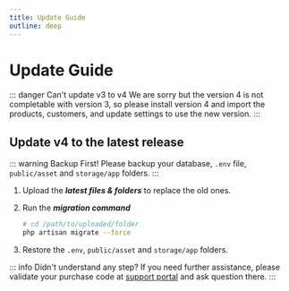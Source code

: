 ```yaml
---
title: Update Guide
outline: deep
---
```


# Update Guide

::: danger Can't update v3 to v4
We are sorry but the version 4 is not completable with version 3, so please install version 4 and import the products, customers, and update settings to use the new version.
:::

## Update v4 to the latest release

::: warning Backup First!
Please backup your database, `.env` file, `public/asset` and `storage/app` folders.
:::

1. Upload the **_latest files & folders_** to replace the old ones.

2. Run the **_migration command_**

   ```sh
   # cd /path/to/uploaded/folder
   php artisan migrate --force

   ```

3. Restore the `.env`, `public/asset` and `storage/app` folders.

::: info Didn't understand any step?
If you need further assistance, please validate your purchase code at [support portal](https://tecdiary.com/support) and ask question there.
:::
